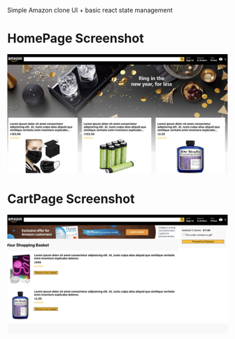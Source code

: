 Simple Amazon clone
UI + basic react state management
# HomePage Screenshot
![Screenshot 1](screenshots/home.png?raw=true "Home Page")

# CartPage Screenshot
![Screenshot 2](screenshots/checkout.png?raw=true "Cart Page")
